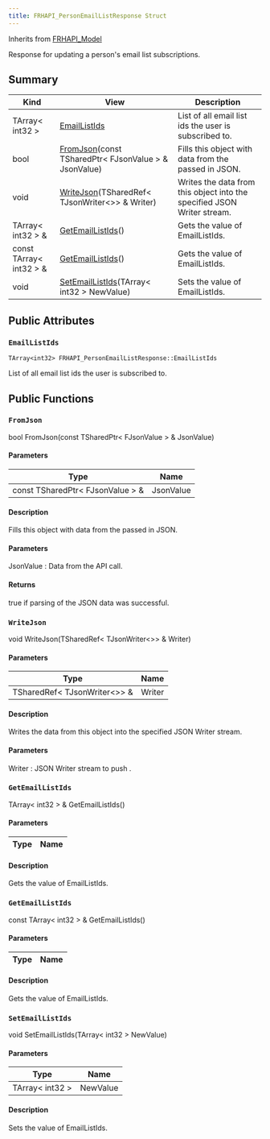```yaml
---
title: FRHAPI_PersonEmailListResponse Struct
---
```

Inherits from [FRHAPI_Model](/unreal-plugins/all/structfrhapi__model/#structFRHAPI__Model)

Response for updating a person&#39;s email list subscriptions.

## Summary
| Kind | View | Description |
|------|------|-------------|
|TArray< int32 >|[EmailListIds](/unreal-plugins/all/structfrhapi__personemaillistresponse/#structFRHAPI__PersonEmailListResponse_1a6b053260a7b3d82a55364c10e6eeaa1d)|List of all email list ids the user is subscribed to.|
|bool|[FromJson](/unreal-plugins/all/structfrhapi__personemaillistresponse/#structFRHAPI__PersonEmailListResponse_1a54d8a7ba0dc3a88fd6763b746294dc31)(const TSharedPtr< FJsonValue > & JsonValue)|Fills this object with data from the passed in JSON.|
|void|[WriteJson](/unreal-plugins/all/structfrhapi__personemaillistresponse/#structFRHAPI__PersonEmailListResponse_1a502b121c93096ab99799fa71130d6cb8)(TSharedRef< TJsonWriter<>> & Writer)|Writes the data from this object into the specified JSON Writer stream.|
|TArray< int32 > &|[GetEmailListIds](/unreal-plugins/all/structfrhapi__personemaillistresponse/#structFRHAPI__PersonEmailListResponse_1a603ce5ee32c487c52d59f7434989d029)()|Gets the value of EmailListIds.|
|const TArray< int32 > &|[GetEmailListIds](/unreal-plugins/all/structfrhapi__personemaillistresponse/#structFRHAPI__PersonEmailListResponse_1a3079634ec6743a9b7b8dfb7e43fae8cd)()|Gets the value of EmailListIds.|
|void|[SetEmailListIds](/unreal-plugins/all/structfrhapi__personemaillistresponse/#structFRHAPI__PersonEmailListResponse_1a7b238ecadcb0b5dc5633901d06601a99)(TArray< int32 > NewValue)|Sets the value of EmailListIds.|
## Public Attributes



### `EmailListIds` <a id="structFRHAPI__PersonEmailListResponse_1a6b053260a7b3d82a55364c10e6eeaa1d"></a>

`TArray<int32> FRHAPI_PersonEmailListResponse::EmailListIds`

List of all email list ids the user is subscribed to.





## Public Functions



### `FromJson` <a id="structFRHAPI__PersonEmailListResponse_1a54d8a7ba0dc3a88fd6763b746294dc31"></a>

bool FromJson(const TSharedPtr< FJsonValue > & JsonValue)

#### Parameters

| Type | Name |
|------|------|
|const TSharedPtr< FJsonValue > &|JsonValue|

#### Description

Fills this object with data from the passed in JSON.


#### Parameters

JsonValue
: Data from the API call.

#### Returns
true if parsing of the JSON data was successful. 



### `WriteJson` <a id="structFRHAPI__PersonEmailListResponse_1a502b121c93096ab99799fa71130d6cb8"></a>

void WriteJson(TSharedRef< TJsonWriter<>> & Writer)

#### Parameters

| Type | Name |
|------|------|
|TSharedRef< TJsonWriter<>> &|Writer|

#### Description

Writes the data from this object into the specified JSON Writer stream.


#### Parameters

Writer
: JSON Writer stream to push . 



### `GetEmailListIds` <a id="structFRHAPI__PersonEmailListResponse_1a603ce5ee32c487c52d59f7434989d029"></a>

TArray< int32 > & GetEmailListIds()

#### Parameters

| Type | Name |
|------|------|

#### Description

Gets the value of EmailListIds.




### `GetEmailListIds` <a id="structFRHAPI__PersonEmailListResponse_1a3079634ec6743a9b7b8dfb7e43fae8cd"></a>

const TArray< int32 > & GetEmailListIds()

#### Parameters

| Type | Name |
|------|------|

#### Description

Gets the value of EmailListIds.




### `SetEmailListIds` <a id="structFRHAPI__PersonEmailListResponse_1a7b238ecadcb0b5dc5633901d06601a99"></a>

void SetEmailListIds(TArray< int32 > NewValue)

#### Parameters

| Type | Name |
|------|------|
|TArray< int32 >|NewValue|

#### Description

Sets the value of EmailListIds.





